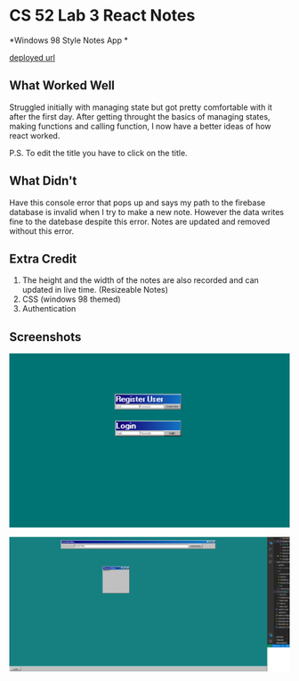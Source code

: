 # CS 52 Lab 3 React Notes

*Windows 98 Style Notes App *

[deployed url](https://notes-k96n.onrender.com/)

## What Worked Well

Struggled initially with managing state but got pretty comfortable with it after the first day. After getting throught the basics of managing states, making functions and calling function, I now have a better ideas of how react worked. 

P.S. To edit the title you have to click on the title. 

## What Didn't

Have this console error that pops up and says my path to the firebase database is invalid when I try to make a new note. However the data writes fine to the datebase despite this error. Notes are updated and removed without this error.

## Extra Credit

1. The height and the width of the notes are also recorded and can updated in live time. (Resizeable Notes)
2. CSS (windows 98 themed)
3. Authentication 

## Screenshots

![screenshot1](./src/img/sc1.png)

![screenshot2](./src/img/sc2.png)